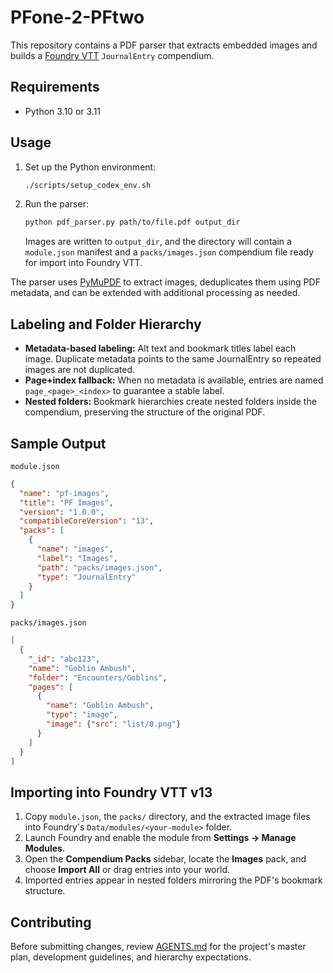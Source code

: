 # PFone-2-PFtwo

This repository contains a PDF parser that extracts embedded images and builds a [Foundry VTT](https://foundryvtt.com/) `JournalEntry` compendium.

## Requirements

- Python 3.10 or 3.11

## Usage

1. Set up the Python environment:
   ```bash
   ./scripts/setup_codex_env.sh
   ```
2. Run the parser:
   ```bash
   python pdf_parser.py path/to/file.pdf output_dir
   ```
   Images are written to `output_dir`, and the directory will contain a `module.json` manifest and a `packs/images.json` compendium file ready for import into Foundry VTT.

The parser uses [PyMuPDF](https://pymupdf.readthedocs.io/) to extract images, deduplicates them using PDF metadata, and can be extended with additional processing as needed.

## Labeling and Folder Hierarchy

- **Metadata-based labeling:** Alt text and bookmark titles label each image. Duplicate metadata points to the same JournalEntry so repeated images are not duplicated.
- **Page+index fallback:** When no metadata is available, entries are named `page_<page>_<index>` to guarantee a stable label.
- **Nested folders:** Bookmark hierarchies create nested folders inside the compendium, preserving the structure of the original PDF.

## Sample Output

`module.json`

```json
{
  "name": "pf-images",
  "title": "PF Images",
  "version": "1.0.0",
  "compatibleCoreVersion": "13",
  "packs": [
    {
      "name": "images",
      "label": "Images",
      "path": "packs/images.json",
      "type": "JournalEntry"
    }
  ]
}
```

`packs/images.json`

```json
[
  {
    "_id": "abc123",
    "name": "Goblin Ambush",
    "folder": "Encounters/Goblins",
    "pages": [
      {
        "name": "Goblin Ambush",
        "type": "image",
        "image": {"src": "list/0.png"}
      }
    ]
  }
]
```

## Importing into Foundry VTT v13

1. Copy `module.json`, the `packs/` directory, and the extracted image files into Foundry's `Data/modules/<your-module>` folder.
2. Launch Foundry and enable the module from **Settings → Manage Modules**.
3. Open the **Compendium Packs** sidebar, locate the **Images** pack, and choose **Import All** or drag entries into your world.
4. Imported entries appear in nested folders mirroring the PDF's bookmark structure.

## Contributing

Before submitting changes, review [AGENTS.md](AGENTS.md) for the project's master plan, development guidelines, and hierarchy expectations.
